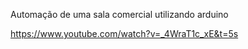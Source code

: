 Automação de uma sala comercial utilizando arduino






https://www.youtube.com/watch?v=_4WraT1c_xE&t=5s
